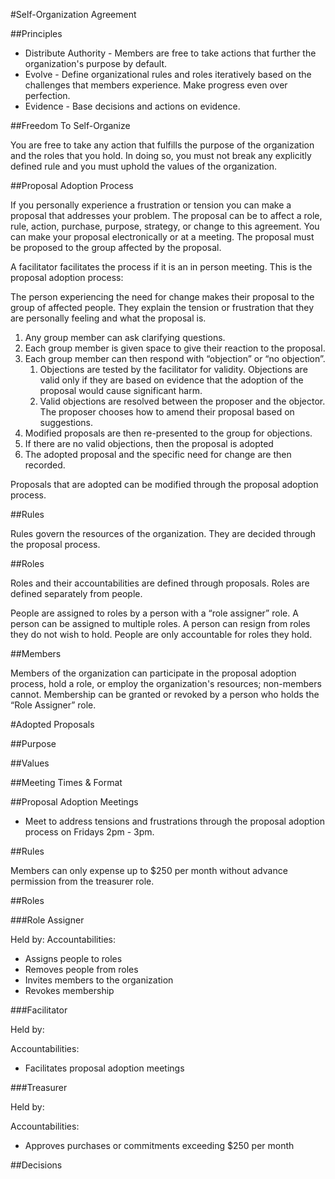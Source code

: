 #Self-Organization Agreement

##Principles

* Distribute Authority - Members are free to take actions that further the organization's purpose by default.
* Evolve - Define organizational rules and roles iteratively based on the challenges that members experience. Make progress even over perfection.
* Evidence - Base decisions and actions on evidence. 

##Freedom To Self-Organize

You are free to take any action that fulfills the purpose of the organization and the roles that you hold. In doing so, you must not break any explicitly defined rule and you must uphold the values of the organization. 

##Proposal Adoption Process

If you personally experience a frustration or tension you can make a proposal that addresses your problem. The proposal can be to affect a role, rule, action, purchase, purpose, strategy, or change to this agreement. You can make your proposal electronically or at a meeting. The proposal must be proposed to the group affected by the proposal.

A facilitator facilitates the process if it is an in person meeting. This is the proposal adoption process:

The person experiencing the need for change makes their proposal to the group of affected people. They explain the tension or frustration that they are personally feeling and what the proposal is.

1. Any group member can ask clarifying questions.
2. Each group member is given space to give their reaction to the proposal.
3. Each group member can then respond with “objection” or “no objection”. 
    1. Objections are tested by the facilitator for validity. Objections are valid only if they are based on evidence that the adoption of the proposal would cause significant harm. 
    2. Valid objections are resolved between the proposer and the objector. The proposer chooses how to amend their proposal based on suggestions. 
4. Modified proposals are then re-presented to the group for objections.
5. If there are no valid objections, then the proposal is adopted
6. The adopted proposal and the specific need for change are then recorded.

Proposals that are adopted can be modified through the proposal adoption process.

##Rules

Rules govern the resources of the organization. They are decided through the proposal process.

##Roles

Roles and their accountabilities are defined through proposals. Roles are defined separately from people. 

People are assigned to roles by a person with a “role assigner” role. A person can be assigned to multiple roles. A person can resign from roles they do not wish to hold. People are only accountable for roles they hold.

##Members

Members of the organization can participate in the proposal adoption process, hold a role, or employ the organization's resources; non-members cannot. Membership can be granted or revoked by a person who holds the “Role Assigner” role.

#Adopted Proposals

##Purpose 

##Values

##Meeting Times & Format

##Proposal Adoption Meetings

* Meet to address tensions and frustrations through the proposal adoption process on Fridays 2pm - 3pm.

##Rules

Members can only expense up to $250 per month without advance permission from the treasurer role.

##Roles

###Role Assigner

Held by:
Accountabilities:

* Assigns people to roles
* Removes people from roles
* Invites members to the organization
* Revokes membership

###Facilitator

Held by:

Accountabilities:

* Facilitates proposal adoption meetings

###Treasurer

Held by:

Accountabilities:

* Approves purchases or commitments exceeding $250 per month

##Decisions
